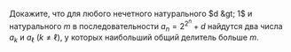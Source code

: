 Докажите, что для любого нечетного натурального $d &gt; 1$ и натурального $m$ 
в последовательности $a_n = 2^{2^n}+ d$ найдутся два числа 
$a_k$ и $a_\ell$ ($k\ne \ell$), у которых наибольший общий делитель больше $m$.